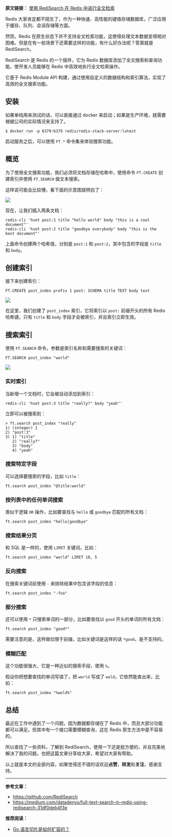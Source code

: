 **原文链接：** [使用 RediSearch 在 Redis 中进行全文检索](https://mp.weixin.qq.com/s/X1qKL0jMaklGw6GLcrkp2g)

Redis 大家肯定都不陌生了，作为一种快速、高性能的键值存储数据库，广泛应用于缓存、队列、会话存储等方面。

然而，Redis 在原生状态下并不支持全文检索功能，这使得处理文本数据变得相对困难。但是在有一些场景下还需要这样的功能，有什么好办法呢？答案就是 RediSearch。

RediSearch 是 Redis 的一个插件，它为 Redis 数据库添加了全文搜索和查询功能，使开发人员能够在 Redis 中高效地执行全文检索操作。

它基于 Redis Module API 构建，通过使用自定义的数据结构和索引算法，实现了高效的全文搜索功能。

## 安装

如果单纯用来测试的话，可以直接通过 docker 来启动；如果是生产环境，就需要根据公司的实际情况来支持了。

```shell
$ docker run -p 6379:6379 redis/redis-stack-server:latest
```

启动服务之后，可以使用 `FT.*` 命令集来体验搜索功能。

## 概览

为了使用全文搜索功能，我们必须将文档存储在哈希中，使用命令 `FT.CREATE` 创建索引并使用 `FT.SEARCH` 做文本搜索。

这样说可能会比较懵，看下面的示意图就明白了：

![](https://cdn.jsdelivr.net/gh/yongxinz/picb@main/data/2.webp)

现在，让我们插入两条文档：

```shell
redis-cli 'hset post:1 title "hello world" body "this is a cool document"'
redis-cli 'hset post:2 title "goodbye everybody" body "this is the best document"'
```

上面命令创建两个哈希值，分别是 `post:1` 和 `post:2`，其中包含的字段是 `title` 和 `body`。

## 创建索引

接下来创建索引：

```shell
FT.CREATE post_index prefix 1 post: SCHEMA title TEXT body text
```

![](https://cdn.jsdelivr.net/gh/yongxinz/picb@main/data/redisearch-3.png)

在这里，我们创建了 `post_index` 索引，它将索引以 `post:` 前缀开头的所有 Redis 哈希键。只有 `title` 和 `body` 字段才会被索引，并且索引立即生效。

## 搜索索引

使用 `FT.SEARCH` 命令，参数是索引名称和需要搜索的关键词：

```shell
FT.SEARCH post_index "world"
```

![](https://cdn.jsdelivr.net/gh/yongxinz/picb@main/data/4.webp)

### 实时索引

当新增一个文档时，它会被自动添加到索引：

```shell
redis-cli 'hset post:3 title "really?" body "yeah"'
```

立即可以被搜索到：

```shell
> ft.search post_index "really"
1) (integer) 1
2) "post:3"
3) 1) "title"
   2) "really?"
   3) "body"
   4) "yeah"
```

### 搜索特定字段

可以选择要搜索的字段，比如 `title`：

```shell
ft.search post_index "@title:world"
```

### 按列表中的任何单词搜索

类似于逻辑 `OR` 操作，比如要查找与 `hello` 或 `goodbye` 匹配的所有文档：

```shell
ft.search post_index "hello|goodbye"
```

### 搜索结果分页

和 SQL 是一样的，使用 `LIMIT` 关键词，比如：

```shell
ft.search post_index "world" LIMIT 10, 5
```

### 反向搜索

在搜索关键词前使用 `-` 来排除结果中包含该字段的信息：

```shell
ft.search post_index "-foo"
```

### 部分搜索

还可以使用 `*` 只搜索单词的一部分，比如要查找以 `good` 开头的单词的所有文档：

```shell
ft.search post_index "good*"
```

需要注意的是，这样做仅限于前缀，比如关键词是这样的话 `*good`，是不支持的。

### 模糊匹配

这个功能很强大，它是一种近似的搜索手段，使用 `%`。

假设你把想要查找的单词写错了，把 `world` 写成了 `wold`，它依然能查出来，比如：

```shell
ft.search post_index "%wold%"
```

## 总结

最近在工作中遇到了一个问题，因为数据都存储在了 Redis 中，而且大部分功能都可以满足。但其中有一个接口需要模糊查询，这在 Redis 原生方法中是不容易的。

所以查找了一些资料，了解到 RediSearch，使用一下还是挺方便的，并且完美地解决了我的问题。也把这篇文章分享给大家，希望对大家有帮助。

以上就是本文的全部内容，如果觉得还不错的话欢迎**点赞**，**转发**和**关注**，感谢支持。

***

**参考文章：**

- https://github.com/RediSearch
- https://medium.com/datadenys/full-text-search-in-redis-using-redisearch-31df0deb4f3e

**推荐阅读：**

*   [Go 语言切片是如何扩容的？](https://mp.weixin.qq.com/s/VVM8nqs4mMGdFyCNJx16_g)